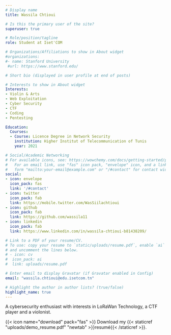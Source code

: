 ```yaml
---
# Display name
title: Wassila Chtioui

# Is this the primary user of the site?
superuser: true

# Role/position/tagline
role: Student at Iset'COM

# Organizations/Affiliations to show in About widget
#organizations:
#- name: Stanford University
 #url: https://www.stanford.edu/

# Short bio (displayed in user profile at end of posts)	

# Interests to show in About widget
Interests:
- Violin & Arts
- Web Exploitation
- Cyber Security
- CTF
- Coding
- Pentesting

Education:
  Courses:
  - Course: Licence Degree in Network Security
    institution: Higher Institut of Telecommunication of Tunis 
    year: 2021

# Social/Academic Networking
# For available icons, see: https://wowchemy.com/docs/getting-started/page-builder/#icons
#   For an email link, use "fas" icon pack, "envelope" icon, and a link in the
#   form "mailto:your-email@example.com" or "/#contact" for contact widget.
social:
- icon: envelope
  icon_pack: fas
  link: '/#contact'
- icon: twitter
  icon_pack: fab
  link: https://mobile.twitter.com/WasSiilachtioui 
- icon: github
  icon_pack: fab
  link: https://github.com/wassila11 
- icon: linkedin
  icon_pack: fab
  link: https://www.linkedin.com/in/wassila-chtioui-b81438209/ 

# Link to a PDF of your resume/CV.
# To use: copy your resume to `static/uploads/resume.pdf`, enable `ai` icons in `params.toml`, 
# and uncomment the lines below.
# - icon: cv
#  icon_pack: ai
#  link: uploads/resume.pdf

# Enter email to display Gravatar (if Gravatar enabled in Config)
email: "wassila.chtioui@edu.isetcom.tn"

# Highlight the author in author lists? (true/false)
highlight_name: true
---
```


A cybersecurity enthusiast with interests in LoRaWan Technology, a CTF player and a violonist. 

{{< icon name="download" pack="fas" >}} Download my {{< staticref "uploads/demo_resume.pdf" "newtab" >}}resumé{{< /staticref >}}.
